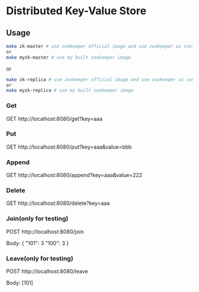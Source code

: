# Distributed Key-Value Store

## Usage

```sh
make zk-master # use zookeeper official image and use zookeeper as config queue
or
make myzk-master # use my built zookeeper image
```

or

```sh
make zk-replica # use zookeeper official image and use zookeeper as config queue and for log replication
or
make myzk-replica # use my built zookeeper image
```

### Get

GET http://localhost:8080/get?key=aaa

### Put

GET http://localhost:8080/put?key=aaa&value=bbb

### Append

GET http://localhost:8080/append?key=aaa&value=222

### Delete

GET http://localhost:8080/delete?key=aaa

### Join(only for testing)

POST http://localhost:8080/join

Body:
{
    "101": 3
    "100": 3
}

### Leave(only for testing)

POST http://localhost:8080/leave

Body:
[101]
